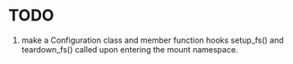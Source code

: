 # TODO

1. make a Configuration class and member function hooks setup_fs() and
   teardown_fs() called upon entering the mount namespace.
